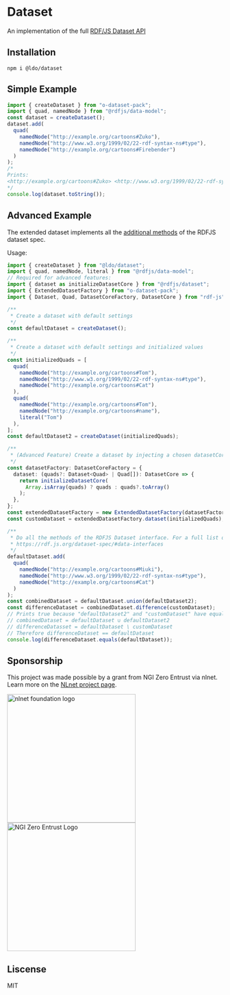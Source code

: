 # Dataset

An implementation of the full [RDF/JS Dataset API](https://rdf.js.org/dataset-spec/)

## Installation

```
npm i @ldo/dataset
```

## Simple Example

```typescript
import { createDataset } from "o-dataset-pack";
import { quad, namedNode } from "@rdfjs/data-model";
const dataset = createDataset();
dataset.add(
  quad(
    namedNode("http://example.org/cartoons#Zuko"),
    namedNode("http://www.w3.org/1999/02/22-rdf-syntax-ns#type"),
    namedNode("http://example.org/cartoons#Firebender")
  )
);
/*
Prints:
<http://example.org/cartoons#Zuko> <http://www.w3.org/1999/02/22-rdf-syntax-ns#type> <http://example.org/cartoons#Firebender> .
*/
console.log(dataset.toString());
```

## Advanced Example

The extended dataset implements all the [additional methods](https://rdf.js.org/dataset-spec/#dataset-interface) of the RDFJS dataset spec.

Usage:
```typescript
import { createDataset } from "@ldo/dataset";
import { quad, namedNode, literal } from "@rdfjs/data-model";
// Required for advanced features:
import { dataset as initializeDatasetCore } from "@rdfjs/dataset";
import { ExtendedDatasetFactory } from "o-dataset-pack";
import { Dataset, Quad, DatasetCoreFactory, DatasetCore } from "rdf-js";

/**
 * Create a dataset with default settings
 */
const defaultDataset = createDataset();

/**
 * Create a dataset with default settings and initialized values
 */
const initializedQuads = [
  quad(
    namedNode("http://example.org/cartoons#Tom"),
    namedNode("http://www.w3.org/1999/02/22-rdf-syntax-ns#type"),
    namedNode("http://example.org/cartoons#Cat")
  ),
  quad(
    namedNode("http://example.org/cartoons#Tom"),
    namedNode("http://example.org/cartoons#name"),
    literal("Tom")
  ),
];
const defaultDataset2 = createDataset(initializedQuads);

/**
 * (Advanced Feature) Create a dataset by injecting a chosen datasetCore and datasetCoreFactory
 */
const datasetFactory: DatasetCoreFactory = {
  dataset: (quads?: Dataset<Quad> | Quad[]): DatasetCore => {
    return initializeDatasetCore(
      Array.isArray(quads) ? quads : quads?.toArray()
    );
  },
};
const extendedDatasetFactory = new ExtendedDatasetFactory(datasetFactory);
const customDataset = extendedDatasetFactory.dataset(initializedQuads);

/**
 * Do all the methods of the RDFJS Dataset interface. For a full list of methods, go to
 * https://rdf.js.org/dataset-spec/#data-interfaces
 */
defaultDataset.add(
  quad(
    namedNode("http://example.org/cartoons#Miuki"),
    namedNode("http://www.w3.org/1999/02/22-rdf-syntax-ns#type"),
    namedNode("http://example.org/cartoons#Cat")
  )
);
const combinedDataset = defaultDataset.union(defaultDataset2);
const differenceDataset = combinedDataset.difference(customDataset);
// Prints true because "defaultDataset2" and "customDataset" have equal values
// combinedDataset = defaultDataset ∪ defaultDataset2
// differenceDatasset = defaultDataset \ customDataset
// Therefore differenceDataset == defaultDataset
console.log(differenceDataset.equals(defaultDataset));
```

## Sponsorship
This project was made possible by a grant from NGI Zero Entrust via nlnet. Learn more on the [NLnet project page](https://nlnet.nl/project/SolidUsableApps/).

[<img src="https://nlnet.nl/logo/banner.png" alt="nlnet foundation logo" width="300" />](https://nlnet.nl/)
[<img src="https://nlnet.nl/image/logos/NGI0Entrust_tag.svg" alt="NGI Zero Entrust Logo" width="300" />](https://nlnet.nl/)

## Liscense
MIT